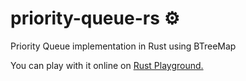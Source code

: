 # priority-queue-rs ⚙
Priority Queue implementation in Rust using BTreeMap

You can play with it online on [Rust Playground.](https://play.rust-lang.org/?gist=f35200050530169784e4c22f443663db)
